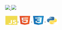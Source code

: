 
<div>
  <a href="https://github.com/MoisesAparecido">
  <img height="180em" src="https://github-readme-stats.vercel.app/api?username=MoisesAparecido&show_icons=true&theme=blue-green"/>
  <img height="180em" src="https://github-readme-stats.vercel.app/api/top-langs/?username=MoisesAparecido&layout=compact&theme=blue-green"/>
<div>

<div style="display: inline_block"><br>
  <img align="center" alt="New-Js" height="30" width="40" src="https://raw.githubusercontent.com/devicons/devicon/master/icons/javascript/javascript-plain.svg">
  <img align="center" alt="New-HTML" height="30" width="40" src="https://raw.githubusercontent.com/devicons/devicon/master/icons/html5/html5-original.svg">
  <img align="center" alt="New-CSS" height="30" width="40" src="https://raw.githubusercontent.com/devicons/devicon/master/icons/css3/css3-original.svg">
  <img align="center" alt="Nor-Python" height="30" width="40" src="https://raw.githubusercontent.com/devicons/devicon/master/icons/python/python-original.svg">
</div>
